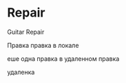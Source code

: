 # Repair
Guitar Repair



Правка
правка в локале



еше одна правка в удаленном 
правка



удаленка

